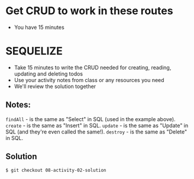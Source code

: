 # Get CRUD to work in these routes
* You have 15 minutes

# SEQUELIZE
* Take 15 minutes to write the CRUD needed for creating, reading, updating and deleting todos
* Use your activity notes from class or any resources you need
* We'll review the solution together

## Notes:
`findAll` - is the same as "Select" in SQL (used in the example above).
`create` - is the same as "Insert" in SQL.
`update` - is the same as "Update" in SQL (and they're even called the same!).
`destroy` - is the same as "Delete" in SQL.

## Solution
`$ git checkout 08-activity-02-solution`
